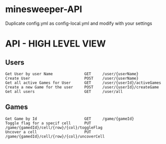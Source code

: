 # minesweeper-API

Duplicate config.yml as config-local.yml and modify with your settings

# API - HIGH LEVEL VIEW

## Users 
    Get User by user Name              GET     /user/{userName}
    Create User                        POST    /user/{userName} 
    Get all active Games for User      GET     /user/{userId}/activeGames 
    Create a new Game for the user     POST    /user/{userId}/createGame 
    Get all users                      GET     /user/all 

## Games
    Get Game by Id                     GET     /game/{gameId} 
    Toggle flag for a specif cell      PUT     /game/{gamedId}/cell/{row}/{col}/toggleFlag 
    Uncover a cell                     PUT     /game/{gamedId}/cell/{row}/{col}/uncoverCell
    